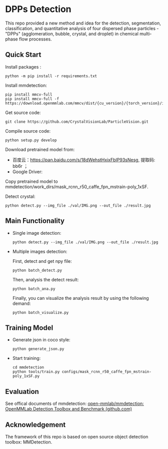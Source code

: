 # DPPs Detection

This repo provided a new method and idea for the detection, segmentation, classification, and quantitative analysis of four dispersed phase particles - "DPPs" (agglomeration, bubble, crystal, and droplet) in chemical multi-phase flow processes.

## Quick Start

Install packages :

```
python -m pip install -r requirements.txt
```

Install mmdetection:

```
pip install mmcv-full
pip install mmcv-full -f https://download.openmmlab.com/mmcv/dist/{cu_version}/{torch_version}/index.html
```

Get source code:

```
git clone https://github.com/CrystalVisionLab/ParticleVision.git
```

Compile source code:

```
python setup.py develop
```

Download pretrained model from: 

- 百度云：https://pan.baidu.com/s/18dWehstHxixFbIP93sNesg, 提取码: bb6r ；
- Google Driver: 

Copy pretrained model to mmdetection/work_dirs/mask_rcnn_r50_caffe_fpn_mstrain-poly_1xSF.

Detect crystal: 

```
python detect.py --img_file ./val/IMG.png --out_file ./result.jpg
```



## Main Functionality

- Single image detection:

  ```
  python detect.py --img_file ./val/IMG.png --out_file ./result.jpg
  ```

  

- Multiple images detection:

  First, detect and get npy file:

  ```
  python batch_detect.py
  ```

  Then, analysis the detect result:

  ```
  python batch_ana.py
  ```

  Finally, you can visualize the analysis result by using the following demand:

  ```
  python batch_visualize.py
  ```

  

## Training Model

- Generate json in coco style:

  ```
  python generate_json.py
  ```

- Start training:

  ```
  cd mmdetection
  python tools/train.py configs/mask_rcnn_r50_caffe_fpn_mstrain-poly_1xSF.py
  ```



## Evaluation

See offical documents of mmdetection:  [open-mmlab/mmdetection: OpenMMLab Detection Toolbox and Benchmark (github.com)](https://github.com/open-mmlab/mmdetection)



## Acknowledgement

The framework of this repo is based on open source object detection toolbox: MMDetection.
